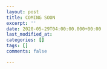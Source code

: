 ```yaml
---
layout: post
title: COMING SOON
excerpt: ''
date: 2020-05-29T04:00:00.000+00:00
last_modified_at: 
categories: []
tags: []
comments: false

---
```

